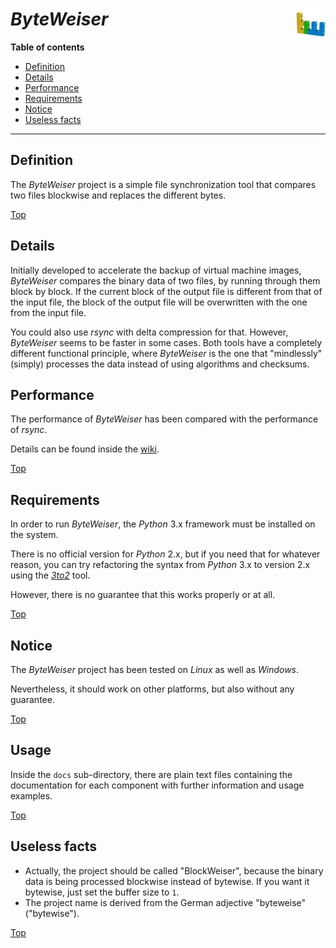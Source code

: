 # *ByteWeiser* <img src="byteweiser.png" alt="ByteWeiser logo" height="48px" width="48px" align="right"/>

**Table of contents**
* [Definition](#definition)
* [Details](#details)
* [Performance](#performance)
* [Requirements](#requirements)
* [Notice](#notice)
* [Useless facts](#useless-facts)

----

## Definition

The *ByteWeiser* project is a simple file synchronization tool that compares two files blockwise and replaces the different bytes.

[Top](#byteweiser-)

## Details

Initially developed to accelerate the backup of virtual machine images, *ByteWeiser* compares the binary data of two files, by running through them block by block. If the current block of the output file is different from that of the input file, the block of the output file will be overwritten with the one from the input file.

You could also use *rsync* with delta compression for that. However, *ByteWeiser* seems to be faster in some cases. Both tools have a completely different functional principle, where *ByteWeiser* is the one that "mindlessly" (simply) processes the data instead of using algorithms and checksums.

## Performance

The performance of *ByteWeiser* has been compared with the performance of *rsync*.

Details can be found inside the [wiki](https://github.com/urbanware-org/byteweiser/wiki/Performance).

[Top](#byteweiser-)

## Requirements

In order to run *ByteWeiser*, the *Python* 3.x framework must be installed on the system.

There is no official version for *Python* 2.x, but if you need that for whatever reason, you can try refactoring the syntax from *Python* 3.x to version 2.x using the *[3to2](https://pypi.python.org/pypi/3to2)* tool.

However, there is no guarantee that this works properly or at all.

[Top](#byteweiser-)

## Notice

The *ByteWeiser* project has been tested on *Linux* as well as *Windows*.

Nevertheless, it should work on other platforms, but also without any guarantee.

[Top](#byteweiser-)

## Usage

Inside the `docs` sub-directory, there are plain text files containing the documentation for each component with further information and usage examples.

[Top](#byteweiser-)

## Useless facts

* Actually, the project should be called "BlockWeiser", because the binary data is being processed blockwise instead of bytewise. If you want it bytewise, just set the buffer size to `1`.
* The project name is derived from the German adjective "byteweise" ("bytewise").

[Top](#byteweiser-)
